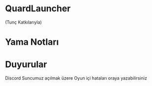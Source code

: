 # QuardLauncher
(Tunç Katkılarıyla)




# Yama Notları








# Duyurular
Discord Suncumuz açılmak üzere
Oyun içi hataları oraya yazabilirsiniz

